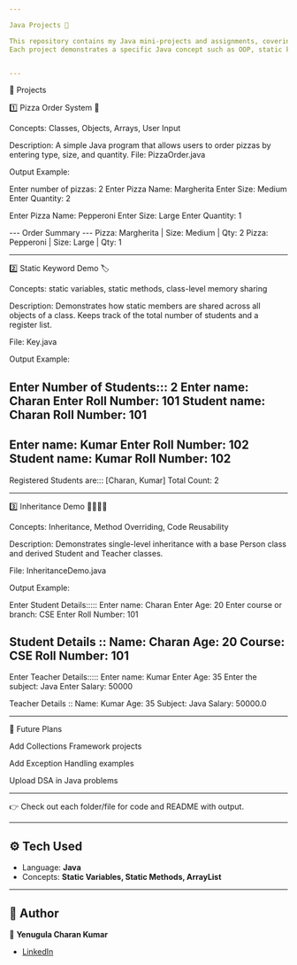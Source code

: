```yaml
---

Java Projects 🚀

This repository contains my Java mini-projects and assignments, covering concepts from my coursework and self-learning.
Each project demonstrates a specific Java concept such as OOP, static keyword, inheritance, and more.


---
```


📂 Projects

1️⃣ Pizza Order System 🍕

Concepts: Classes, Objects, Arrays, User Input

Description:
A simple Java program that allows users to order pizzas by entering type, size, and quantity.
File: PizzaOrder.java

Output Example:

Enter number of pizzas: 2
Enter Pizza Name: Margherita
Enter Size: Medium
Enter Quantity: 2

Enter Pizza Name: Pepperoni
Enter Size: Large
Enter Quantity: 1

--- Order Summary ---
Pizza: Margherita | Size: Medium | Qty: 2
Pizza: Pepperoni  | Size: Large  | Qty: 1



---

2️⃣ Static Keyword Demo 🏷️

Concepts: static variables, static methods, class-level memory sharing

Description:
Demonstrates how static members are shared across all objects of a class. Keeps track of the total number of students and a register list.

File: Key.java

Output Example:

Enter Number of Students::: 2
Enter name: Charan
Enter Roll Number: 101
Student name: Charan   Roll Number: 101
------------------------------------------------
Enter name: Kumar
Enter Roll Number: 102
Student name: Kumar   Roll Number: 102
------------------------------------------------
Registered Students are:::
[Charan, Kumar]
Total Count: 2



---

3️⃣ Inheritance Demo 👨‍👩‍👦‍👦

Concepts: Inheritance, Method Overriding, Code Reusability

Description:
Demonstrates single-level inheritance with a base Person class and derived Student and Teacher classes.

File: InheritanceDemo.java

Output Example:

Enter Student Details:::::
Enter name: Charan
Enter Age: 20
Enter course or branch: CSE
Enter Roll Number: 101

Student Details ::
Name: Charan
Age: 20
Course: CSE
Roll Number: 101
-------------------------------------------------
Enter Teacher Details:::::
Enter name: Kumar
Enter Age: 35
Enter the subject: Java
Enter Salary: 50000

Teacher Details ::
Name: Kumar
Age: 35
Subject: Java
Salary: 50000.0



---

🌟 Future Plans

Add Collections Framework projects

Add Exception Handling examples

Upload DSA in Java problems



---

👉 Check out each folder/file for code and README with output.


---


## ⚙️ Tech Used
- Language: **Java**
- Concepts: **Static Variables, Static Methods, ArrayList**

---

## 🌟 Author
👤 **Yenugula Charan Kumar**  
- [LinkedIn](https://www.linkedin.com/in/charan-kumar-15300b379)

